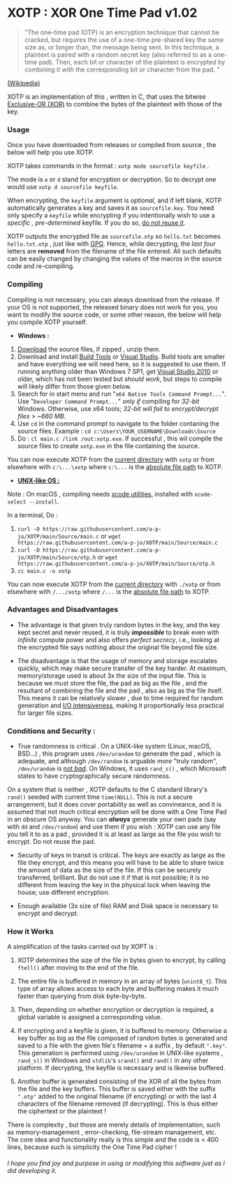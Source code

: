 # XOTP : XOR One Time Pad v1.02

> "The one-time pad (OTP) is an encryption technique that cannot be cracked, but requires the use of a one-time pre-shared key the same size as, or longer than, the message being sent. In this technique, a plaintext is paired with a random secret key (also referred to as a one-time pad). Then, each bit or character of the plaintext is encrypted by combining it with the corresponding bit or character from the pad. "

[(Wikipedia)](https://en.wikipedia.org/wiki/One-time_pad)

XOTP is an implementation of this , written in C, that uses the bitwise [Exclusive-OR (XOR)](https://en.wikipedia.org/wiki/Exclusive_or) to combine the bytes of the plaintext with those of the key. 

### Usage
Once you have downloaded from releases or compiled from source , the below will help you use XOTP.

XOTP takes commands in the format : `xotp mode sourcefile keyfile` . 

The mode is `e` or `d` stand for encryption or decryption. So to decrypt one would use `xotp d sourcefile keyfile`.

When encrypting, the `keyfile` argument is *optional*, and if left blank, XOTP automatically generates a key and saves it as `sourcefile.key`. You need only specify a `keyfile` while encrypting  if you intentionally wish to use a *specific , pre-determined* keyfile. If you do so, [do not reuse it](https://crypto.stackexchange.com/a/108/82847).

XOTP outputs the encrypted file as `sourcefile.otp` so `hello.txt` becomes `hello.txt.otp` , just like with [GPG](https://en.wikipedia.org/wiki/GNU_Privacy_Guard). Hence, while decrypting, the *last four* letters are **removed** from the filename of the file entered. All such defaults can be easily changed by changing the values of the macros in the source code and re-compiling. 

### Compiling
Compiling is not necessary, you can always download from the release. If your OS is not supported, the released binary does not work for you, you want to modify the source code, or some other reason, the below will help you compile XOTP yourself.

- **Windows :**
1. [Download](https://minhaskamal.github.io/DownGit/#/home?url=https:%2F%2Fgithub.com%2Fa-p-jo%2FXOTP%2Ftree%2Fmain%2FSource) the source files, if zipped , unzip them.
2. Download and install [Build Tools](https://visualstudio.microsoft.com/downloads/#build-tools-for-visual-studio-2019) or [Visual Studio](https://visualstudio.microsoft.com/downloads/#visual-studio-community-2019). Build tools are smaller and have everything we will need here, so it is suggested to use them. If running anything older than Windows 7 SP1, get [Visual Studio 2010](https://docs.microsoft.com/en-gb/visualstudio/releasenotes/vs2010-version-history) or older, which has not been tested but *should work*, but steps to compile will likely differ from those given below.
3. Search for in start menu and run "`x64 Native Tools Command Prompt...`". Use "`Developer Command Prompt...`" *only if* compiling for *32-bit* Windows. Otherwise, use x64 tools; *32-bit will fail to encrypt/decrypt files > ~660 MB.*
4. Use `cd` in the command prompt to navigate to the folder contaning the source files. Example : `cd c:\Users\YOUR_USERNAME\Downloads\Source`
5. Do : `cl main.c /link /out:xotp.exe`. If successful , this wil compile the source files to create `xotp.exe` in the file containing the source.

You can now execute XOTP from the [current directory](https://en.wikipedia.org/wiki/Working_directory) with `xotp` or from elsewhere with `c:\...\xotp` where `c:\...` is the [absolute file path](https://en.wikipedia.org/wiki/Path_%28computing%29#Absolute_and_relative_paths) to XOTP. 

- [**UNIX-like OS :**](https://en.wikipedia.org/wiki/Unix-like)

Note : On macOS , compiling needs [xcode utilities](https://developer.apple.com/library/archive/technotes/tn2339/_index.html), installed with `xcode-select --install`.

In a terminal, Do : 

1. `curl -O https://raw.githubusercontent.com/a-p-jo/XOTP/main/Source/main.c` 
or `wget https://raw.githubusercontent.com/a-p-jo/XOTP/main/Source/main.c`
2. `curl -O https://raw.githubusercontent.com/a-p-jo/XOTP/main/Source/otp.h` 
or `wget https://raw.githubusercontent.com/a-p-jo/XOTP/main/Source/otp.h`
3. `cc main.c -o xotp` 

You can now execute XOTP from the [current directory](https://en.wikipedia.org/wiki/Working_directory) with `./xotp` or from elsewhere with `/.../xotp` where `/...` is the [absolute file path](https://en.wikipedia.org/wiki/Path_%28computing%29#Absolute_and_relative_paths) to XOTP. 

### Advantages and Disadvantages
- The advantage is that given truly random bytes in the key, and the key kept secret and never reused, it is truly ***impossible*** to break even with *infinite* compute power and also offers *perfect secrecy*, i.e., looking at the encrypted file says nothing about the original file beyond file size.

- The disadvantage is that the usage of memory and storage escalates quickly, which may make secure transfer of the key harder. At maximum, memory/storage used is about 3x the size of the input file. This is because we must store the file, the pad as big as the file , and the resultant of combining the file and the pad , also as big as the file itself. This means it can be relatively slower , due to time required for random generation and [I/O intensiveness](https://en.wikipedia.org/wiki/I/O_bound), making it proportionally less practical for larger file sizes.

### Conditions and Security :
- True randomness is critical . On a UNIX-like system (Linux, macOS, BSD...) , this program uses `/dev/urandom` to generate the pad , which is adequate, and although `/dev/random` is arguable *more* "truly random", `/dev/urandom` is [not *bad*](https://www.2uo.de/myths-about-urandom/). On Windows, it uses `rand_s()` , which Microsoft states to have cryptographically secure randomness. 

On a system that is neither , XOTP defaults to the C standard library's `rand()` seeded with current time `time(NULL)`. This is not a secure arrangement, but it does cover portability as well as convineance, and it is assumed that not much critical encryption will be done with a One Time Pad in an obscure OS anyway. You can ***always*** generate your own pads (say with `dd` and `/dev/random`) and use them if you wish : XOTP  can use any file you tell it to as a pad , provided it is at least as large as the file you wish to encrypt. Do not reuse the pad.

- Security of keys in transit is critical. The keys are exactly as large as the file they encrypt, and this means you will have to be able to share twice the amount of data as the size of the file. If this can be securely transferred, brilliant. But do not use it if that is not possible; it is no different from leaving the key in the physical lock when leaving the house; use different encryption.

-  Enough available (3x size of file) RAM and Disk space is necessary to encrypt and decrypt.

### How it Works
A simplification of the tasks carried out by XOPT is :

1. XOTP determines the size of the file in bytes given to encrypt, by calling `ftell()` after moving to the end of the file.

2. The entire file is buffered in memory in an array of bytes (`unint8_t`). This type of array allows access to each byte and buffering makes it much faster than querying from disk byte-by-byte.

3. Then, depending on whether encryption or decryption is required, a global variable is assigned a corresponding value.

4. If encrypting and a keyfile is given, it is buffered to memory. Otherwise a key buffer as big as the file composed of random bytes is generated and saved to a file with the given file's filename + a suffix , by default `".key"`. This generation is performed using `/dev/urandom` in UNIX-like systems , `rand_s()` in Windows and `stdlib`'s `srand()` and `rand()` in any other platform. If decrypting, the keyfile is necessary and is likewise buffered. 

5. Another buffer is generated consisting of the XOR of all the bytes from the file and the key buffers. This buffer is saved either with the suffix `".otp"` added to the original filename (if encrypting) or with the last 4 characters of the filename removed (if decrypting). This is thus either the ciphertext or the plaintext !

There is complexity , but those are merely details of implementation, such as memory-management , error-checking, file-stream management, etc. The core idea and functionality really is this simple and the code is < 400 lines, because such is simplicity the One Time Pad cipher !

###### I hope you find joy and purpose in using or modifying this software just as I did developing it.
